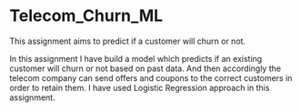 # Telecom_Churn_ML
This assignment aims to predict if a customer will churn or not.

In this assignment I have build  a model which predicts if an existing customer will churn or not based on past data.
And then accordingly the telecom company can send offers and coupons to the correct customers in order to retain them.
I have used Logistic Regression approach in this assignment.
